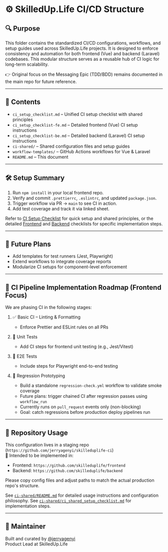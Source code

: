 # ⚙️ SkilledUp.Life CI/CD Structure

## 🔍 Purpose

This folder contains the standardized CI/CD configurations, workflows, and setup guides used across SkilledUp.Life projects. It is designed to enforce consistency and automation for both frontend (Vue) and backend (Laravel) codebases. This modular structure serves as a reusable hub of CI logic for long-term scalability.

👉 Original focus on the Messaging Epic (TDD/BDD) remains documented in the main repo for future reference.

---

## 📂 Contents

- `ci_setup_checklist.md` – Unified CI setup checklist with shared principles
- `ci_setup_checklist-fe.md` – Detailed frontend (Vue) CI setup instructions
- `ci_setup_checklist-be.md` – Detailed backend (Laravel) CI setup instructions
- `ci-shared/` – Shared configuration files and setup guides
- `workflow-templates/` – GitHub Actions workflows for Vue & Laravel
- `README.md` – This document

---

## 🛠️ Setup Summary

1. Run `npm install` in your local frontend repo.
2. Verify and commit `.prettierrc`, `.eslintrc`, and updated `package.json`.
3. Trigger workflow via PR → `main` to see CI in action.
4. Add test coverage and track it via linked sheet.

Refer to [CI Setup Checklist](./ci_setup_checklist.md) for quick setup and shared principles, or the detailed [Frontend](./ci_setup_checklist-fe.md) and [Backend](./ci_setup_checklist-be.md) checklists for specific implementation steps.

---

## 🚀 Future Plans

- Add templates for test runners (Jest, Playwright)
- Extend workflows to integrate coverage reports
- Modularize CI setups for component-level enforcement

---

## 🧱 CI Pipeline Implementation Roadmap (Frontend Focus)

We are phasing CI in the following stages:

1. ✅ Basic CI – Linting & Formatting
   - Enforce Prettier and ESLint rules on all PRs

2. 🔬 Unit Tests
   - Add CI steps for frontend unit testing (e.g., Jest/Vitest)

3. 🎯 E2E Tests
   - Include steps for Playwright end-to-end testing

4. 🧪 Regression Prototyping
   - Build a standalone `regression-check.yml` workflow to validate smoke coverage
   - Future plans: trigger chained CI after regression passes using `workflow_run`
   - Currently runs on `pull_request` events only (non-blocking)
   - Goal: catch regressions before production deploy pipelines run

---

## 🚧 Repository Usage

This configuration lives in a staging repo (`https://github.com/jerryagenyi/skilleduplife-ci`)  
🚀 Intended to be implemented in:
- Frontend: `https://github.com/skilleduplife/frontend`
- Backend: `https://github.com/skilleduplife/backend`

Please copy config files and adjust paths to match the actual production repo's structure.

See [`ci-shared/README.md`](./ci-shared/README.md) for detailed usage instructions and configuration philosophy.
See [`ci-shared/ci_shared_setup_checklist.md`](./ci-shared/ci_shared_setup_checklist.md) for implementation steps.

---

## 👤 Maintainer

Built and curated by [@jerryagenyi](https://github.com/jerryagenyi-sul)  
Product Lead at SkilledUp.Life
